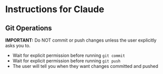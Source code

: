 # Instructions for Claude

## Git Operations

**IMPORTANT:** Do NOT commit or push changes unless the user explicitly asks you to.

- Wait for explicit permission before running `git commit`
- Wait for explicit permission before running `git push`
- The user will tell you when they want changes committed and pushed
